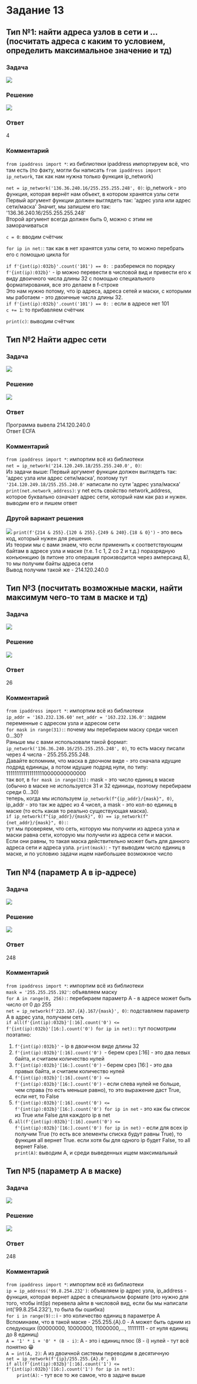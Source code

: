# Задание 13

## Тип №1: найти адреса узлов в сети и ... (посчитать адреса с каким то условием, определить максимальное значение и тд)
### Задача
![](./source/1pz.png)
### Решение
![](./source/1p.png)
### Ответ
4
### Комментарий
`from ipaddress import *`: 
из библиотеки ipaddress импортируем всё, что там есть (по факту, могли бы написать `from ipaddress import ip_network`, так как нам нужна только функция ip_network)  

`net = ip_network('136.36.240.16/255.255.255.248', 0)`: ip_network - это функция, которая вернёт нам объект, в котором хранятся узлы сети  
Первый аргумент функции должен выглядеть так: 'адрес узла или адрес сети/маска'
Значит, мы запишем его так: '136.36.240.16/255.255.255.248'  
Второй аргумент всегда должен быть 0, можно с этим не заморачиваться

`c = 0`: вводим счётчик

`for ip in net:`: так как в нет хранятся узлы сети, то можно перебрать его с помощью цикла for

`if f'{int(ip):032b}'.count('101') == 0: `: разберемся по порядку  
`f'{int(ip):032b}'` - ip можно перевести в числовой вид и привести его к виду двоичного числа длины 32 с помощью специального форматирования, все это делаем в f-строке  
Это нам нужно потому, что ip адреса, адреса сетей и маски, с которыми мы работаем - это двоичные числа длины 32.  
`if f'{int(ip):032b}'.count('101') == 0: `: если в адресе нет 101  
`c += 1`: то прибавляем счётчик

`print(c)`: выводим счётчик

## Тип №2 Найти адрес сети 
### Задача
![](./source/8pz.png)
### Решение
![](./source/8p.png)
### Ответ
Программа вывела 214.120.240.0  
Ответ ECFA
### Комментарий
`from ipaddress import *`: импортим всё из библиотеки  
`net = ip_network('214.120.249.18/255.255.240.0', 0)`:  
Из задачи выше: Первый аргумент функции должен выглядеть так: 'адрес узла или адрес сети/маска', поэтому тут `'214.120.249.18/255.255.240.0'` написали по сути 'адрес узла/маска'  
`print(net.network_address)`: у net есть свойство network_address, которое буквально означает адрес сети, который нам как раз и нужен. выводим его и пишем ответ

### Другой вариант решения
![](./source/8p2.png)
`print(f'{214 & 255}.{120 & 255}.{249 & 240}.{18 & 0}')` - это весь код, который нужен для решения.  
Из теории мы с вами знаем, что если применить к соответствующим байтам в адресе узла и маске (т.е. 1 с 1, 2 со 2 и т.д.) поразрядную конъюнкцию (в питоне это операция производится через амперсанд &), то мы получим байты адреса сети  
Вывод получим такой же - 214.120.240.0

## Тип №3 (посчитать возможные маски, найти максимум чего-то там в маске и тд)
### Задача
![](./source/9pz.png)
### Решение
![](./source/9p.png)
### Ответ
26
### Комментарий
`from ipaddress import *`: импортим всё из библиотеки  
`ip_addr = '163.232.136.60'`
`net_addr = '163.232.136.0'`: задаем переменные с адресом узла и адресом сети  
`for mask in range(31):`: почему мы перебираем маску среди чисел 0...30?  
Раньше мы с вами использовали такой формат: `ip_network('136.36.240.16/255.255.255.248', 0)`, то есть маску писали через 4 числа - 255.255.255.248.  
Давайте вспомним, что маска в двочном виде - это сначала идущие подряд единицы, а потом идущие подряд нули, по типу: 1111111111111111110000000000000  
так вот, в `for mask in range(31):` mask - это число единиц в маске (обычно в маске не используется 31 и 32 единицы, поэтому перебираем среди 0...30)  
теперь, когда мы используем `ip_network(f"{ip_addr}/{mask}", 0)`, ip_addr - это так же адрес из 4 чисел, а mask - это кол-во единиц в маске (то есть какая то реально существующая маска).  
`if ip_network(f"{ip_addr}/{mask}", 0) == ip_network(f"{net_addr}/{mask}", 0):`:  
тут мы проверяем, что сеть, которую мы получили из адреса узла и маски равна сети, которую мы получили из адреса сети и маски.  
Если они равны, то такая маска действительно может быть для данного адреса сети и адреса узла.
`print(mask)`: - тут выводим число единиц в маске, и по условию задачи ищем наибольшее возможное число  
## Тип №4 (параметр А в ip-адресе)
### Задача
![](./source/2sz.png)
### Решение
![](./source/2s.png)
### Ответ
248
### Комментарий
`from ipaddress import *`: импортим всё из библиотеки  
`mask = '255.255.255.192'`: объявляем маску  
`for A in range(0, 256):`: перебираем параметр А - в адресе может быть число от 0 до 255  
`net = ip_network(f'223.167.{A}.167/{mask}', 0)`: подставляем параметр А в адрес узла, получаем сеть  
`if all(f'{int(ip):032b}'[:16].count('0') <= f'{int(ip):032b}'[16:].count('0') for ip in net):`: тут посмотрим поэтапно:  
1. `f'{int(ip):032b}'` - ip в двоичном виде длины 32  
1. `f'{int(ip):032b}'[:16].count('0') `- берем срез [:16] - это два левых байта, и считаем количество нулей  
1. `f'{int(ip):032b}'[16:].count('0')` - берем срез [16:] - это два правых байта, и считаем количество нулей  
1. `f'{int(ip):032b}'[:16].count('0') <= f'{int(ip):032b}'[16:].count('0')` - если слева нулей не больше, чем справа (то есть меньше равно), то это выражение даст True, если нет, то False  
1. `f'{int(ip):032b}'[:16].count('0') <= f'{int(ip):032b}'[16:].count('0') for ip in net` - это как бы список из True или False для каждого ip в net
1. `all(f'{int(ip):032b}'[:16].count('0') <= f'{int(ip):032b}'[16:].count('0') for ip in net)` - если для всех ip получим True (то есть все элементы списка будут равны True), то функция all вернет True. если хотя бы для одного ip будет False, то all вернет False.  
`print(A)`: выводим А, и среди выведенных ищем максимальный

## Тип №5 (параметр А в маске)
### Задача
![](./source/3sz.png)
### Решение
![](./source/3s.png)
### Ответ
248
### Комментарий
`from ipaddress import *`: импортим всё из библиотеки  
`ip = ip_address('99.8.254.232')`: объявляем ip адрес узла, ip_address - функция, которая вернет адрес в специальном формате (это нужно для того, чтобы int(ip) перевела айпи в числовой вид, если бы мы написали int('99.8.254.232'), то была бы ошибка)  
`for i in range(9):`: i - это количество единиц в параметре A  
Вспоминаем, что в такой маске - 255.255.{A}.0 - A может быть одним из следующих (00000000, 10000000, 11000000,..., 11111111 - от нуля единиц до 8 единиц)  
`A = '1' * i + '0' * (8 - i)`: A - это i единиц плюс (8 - i) нулей - тут всё понятно 😁  
`A = int(A, 2)`: A из двоичной системы переводим в десятичную  
`net = ip_network(f'{ip}/255.255.{A}.0', 0)`  
`if all(f'{int(ip):032b}'[:16].count('1') <= f'{int(ip):032b}'[16:].count('1') for ip in net):`  
`    print(A)`: - тут все то же самое, что в задаче выше

